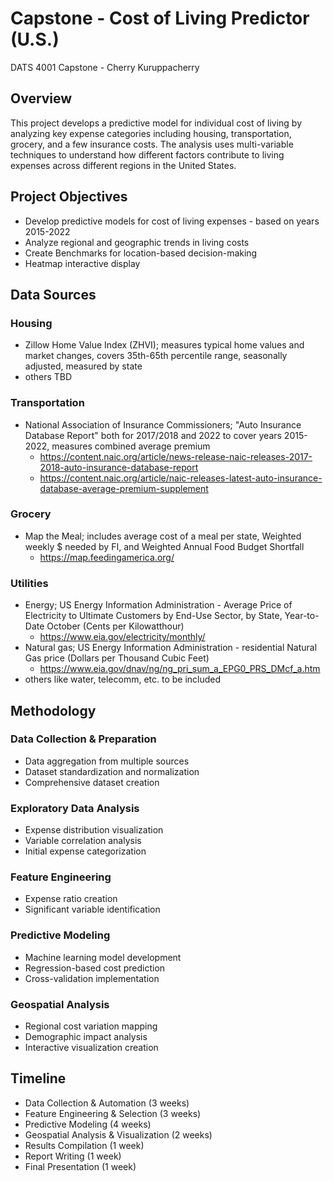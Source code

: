 # Capstone - Cost of Living Predictor (U.S.)
DATS 4001 Capstone - Cherry Kuruppacherry

## Overview
This project develops a predictive model for individual cost of living by analyzing key expense categories including housing, transportation, grocery, and a few insurance costs. The analysis uses multi-variable techniques to understand how different factors contribute to living expenses across different regions in the United States.

## Project Objectives
- Develop predictive models for cost of living expenses - based on years 2015-2022
- Analyze regional and geographic trends in living costs
- Create Benchmarks for location-based decision-making
- Heatmap interactive display

## Data Sources
### Housing
- Zillow Home Value Index (ZHVI); measures typical home values and market changes, covers 35th-65th percentile range, seasonally adjusted, measured by state
- others TBD

### Transportation
- National Association of Insurance Commissioners; "Auto Insurance Database Report" both for 2017/2018 and 2022 to cover years 2015-2022, measures combined average premium
   - https://content.naic.org/article/news-release-naic-releases-2017-2018-auto-insurance-database-report
   - https://content.naic.org/article/naic-releases-latest-auto-insurance-database-average-premium-supplement

### Grocery
- Map the Meal; includes average cost of a meal per state,  Weighted weekly $ needed by FI, and  Weighted Annual Food Budget Shortfall
   - https://map.feedingamerica.org/

### Utilities
- Energy; US Energy Information Administration - Average Price of Electricity to Ultimate Customers by End-Use Sector, by State, Year-to-Date October (Cents per Kilowatthour)
   - https://www.eia.gov/electricity/monthly/
- Natural gas; US Energy Information Administration - residential Natural Gas price (Dollars per Thousand Cubic Feet)
   - https://www.eia.gov/dnav/ng/ng_pri_sum_a_EPG0_PRS_DMcf_a.htm
- others like water, telecomm, etc. to be included

## Methodology
### Data Collection & Preparation

   -  Data aggregation from multiple sources
   -  Dataset standardization and normalization
   -   Comprehensive dataset creation


### Exploratory Data Analysis

 -    Expense distribution visualization
 -    Variable correlation analysis
 -    Initial expense categorization


### Feature Engineering

-   Expense ratio creation
-  Significant variable identification


### Predictive Modeling

 -    Machine learning model development
 -    Regression-based cost prediction
 -    Cross-validation implementation


### Geospatial Analysis

-  Regional cost variation mapping
 -    Demographic impact analysis
- Interactive visualization creation

## Timeline
- Data Collection & Automation (3 weeks)
- Feature Engineering & Selection (3 weeks)
- Predictive Modeling (4 weeks)
- Geospatial Analysis & Visualization (2 weeks)
- Results Compilation (1 week)
- Report Writing (1 week)
- Final Presentation (1 week)


